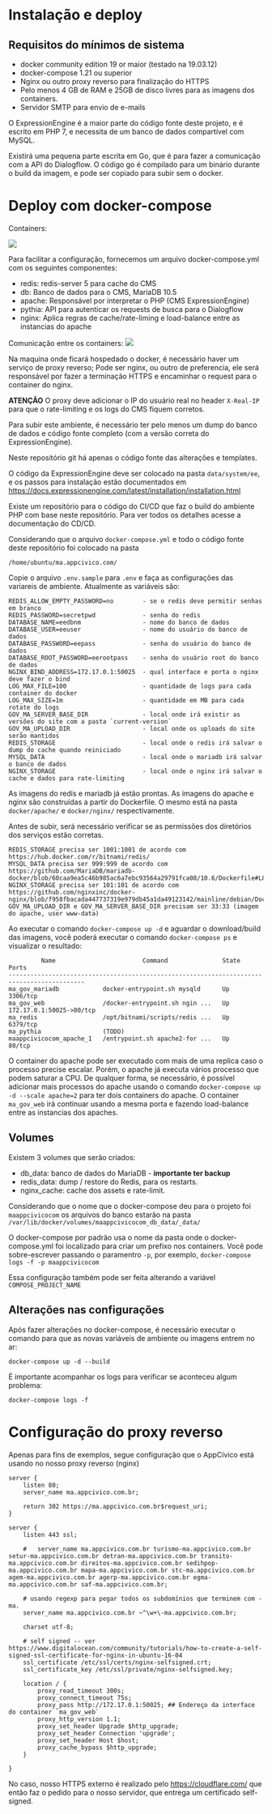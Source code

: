 # Instalação e deploy


## Requisitos do mínimos de sistema

- docker community edition 19 or maior (testado na 19.03.12)
- docker-compose 1.21 ou superior
- Nginx ou outro proxy reverso para finalização do HTTPS
- Pelo menos 4 GB de RAM e 25GB de disco livres para as imagens dos containers.
- Servidor SMTP para envio de e-mails

O ExpressionEngine é a maior parte do código fonte deste projeto, e é escrito em PHP 7, e necessita de um banco de dados compartível com MySQL.

Existirá uma pequena parte escrita em Go, que é para fazer a comunicação com a API do Dialogflow. O código go é compilado para um binário durante o build da imagem, e pode ser copiado para subir sem o docker.

# Deploy com docker-compose

Containers:

<img src="https://raw.githubusercontent.com/AppCivico/gov-tech__ma/main/docs/extraDocs/container_ma_gov.svg">

Para facilitar a configuração, fornecemos um arquivo docker-compose.yml com os seguintes componentes:

- redis: redis-server 5 para cache do CMS
- db: Banco de dados para o CMS, MariaDB 10.5
- apache: Responsável por interpretar o PHP (CMS ExpressionEngine)
- pythia: API para autenticar os requests de busca para o Dialogflow
- nginx: Aplica regras de cache/rate-liming e load-balance entre as instancias do apache

Comunicação entre os containers:
<img src="https://github.com/AppCivico/gov-tech__ma/blob/main/docs/extraDocs/conexoes-entre-containers-v2.png?raw=true">

Na maquina onde ficará hospedado o docker, é necessário haver um serviço de proxy reverso; Pode ser nginx, ou outro de preferencia, ele será responsável por fazer a terminação HTTPS e encaminhar o request para o container do nginx.

**ATENÇÂO** O proxy deve adicionar o IP do usuário real no header `X-Real-IP` para que o rate-limiting e os logs do CMS fiquem corretos.


Para subir este ambiente, é necessário ter pelo menos um dump do banco de dados e código fonte completo (com a versão correta do ExpressionEngine).

Neste repositório git há apenas o código fonte das alterações e templates.

O código da ExpressionEngine deve ser colocado na pasta `data/system/ee`, e os passos para instalação estão documentados em https://docs.expressionengine.com/latest/installation/installation.html

Existe um repositório para o código do CI/CD que faz o build do ambiente PHP com base neste repositório. Para ver todos os detalhes acesse a documentação do CD/CD.

Considerando que o arquivo `docker-compose.yml` e todo o código fonte deste repositório foi colocado na pasta

    /home/ubuntu/ma.appcivico.com/

Copie o arquivo `.env.sample` para `.env` e faça as configurações das variareis de ambiente. Atualmente as variáveis são:

    REDIS_ALLOW_EMPTY_PASSWORD=no        - se o redis deve permitir senhas em branco
    REDIS_PASSWORD=secretpwd             - senha do redis
    DATABASE_NAME=eedbnm                 - nome do banco de dados
    DATABASE_USER=eeuser                 - nome do usuário do banco de dados
    DATABASE_PASSWORD=eepass             - senha do usuário do banco de dados
    DATABASE_ROOT_PASSWORD=eerootpass    - senha do usuário root do banco de dados
    NGINX_BIND_ADDRESS=172.17.0.1:50025  - qual interface e porta o nginx deve fazer o bind
    LOG_MAX_FILE=100                     - quantidade de logs para cada container do docker
    LOG_MAX_SIZE=1m                      - quantidade em MB para cada rotate do logs
    GOV_MA_SERVER_BASE_DIR               - local onde irá existir as versões do site com a pasta `current-version`
    GOV_MA_UPLOAD_DIR                    - local onde os uploads do site serão mantidos
    REDIS_STORAGE                        - local onde o redis irá salvar o dump do cache quando reiniciado
    MYSQL_DATA                           - local onde o mariadb irá salvar o banco de dados
    NGINX_STORAGE                        - local onde o nginx irá salvar o cache e dados para rate-limiting


As imagens do redis e mariadb já estão prontas. As imagens do apache e nginx são construídas a partir do Dockerfile. O mesmo está na pasta `docker/apache/` e `docker/nginx/` respectivamente.

Antes de subir, será necessário verificar se as permissões dos diretórios dos serviços estão corretas.

    REDIS_STORAGE precisa ser 1001:1001 de acordo com https://hub.docker.com/r/bitnami/redis/
    MYSQL_DATA precisa ser 999:999 de acordo com https://github.com/MariaDB/mariadb-docker/blob/60caa9ea5c46b985ac6a7ebc93564a29791fca08/10.6/Dockerfile#L89
    NGINX_STORAGE precisa ser 101:101 de acordo com https://github.com/nginxinc/docker-nginx/blob/f958fbacada447737319e979db45a1da49123142/mainline/debian/Dockerfile#L14
    GOV_MA_UPLOAD_DIR e GOV_MA_SERVER_BASE_DIR precisam ser 33:33 (imagem do apache, user www-data)


Ao executar o comando `docker-compose up -d` e aguardar o download/build das imagens, você poderá executar o comando `docker-compose ps` e visualizar o resultado:

             Name                        Command               State            Ports
    -------------------------------------------------------------------------------------------
    ma_gov_mariadb            docker-entrypoint.sh mysqld      Up      3306/tcp
    ma_gov_web                /docker-entrypoint.sh ngin ...   Up      172.17.0.1:50025->80/tcp
    ma_redis                  /opt/bitnami/scripts/redis ...   Up      6379/tcp
    ma_pythia                 (TODO)
    maappcivicocom_apache_1   /entrypoint.sh apache2-for ...   Up      80/tcp

O container do apache pode ser executado com mais de uma replica caso o processo precise escalar. Porém, o apache já executa vários processo que podem saturar a CPU. De qualquer forma, se necessário, é possível adicionar mais processos do apache usando o comando `docker-compose up -d --scale apache=2` para ter dois containers do apache. O container `ma_gov_web` irá continuar usando a mesma porta e fazendo load-balance entre as instancias dos apaches.


## Volumes

Existem 3 volumes que serão criados:

- db_data: banco de dados do MariaDB - **importante ter backup**
- redis_data: dump / restore do Redis, para os restarts.
- nginx_cache: cache dos assets e rate-limit.

Considerando que o nome que o docker-compose deu para o projeto foi `maappcivicocom` os arquivos do banco estarão na pasta `/var/lib/docker/volumes/maappcivicocom_db_data/_data/`

O docker-compose por padrão usa o nome da pasta onde o docker-compose.yml foi localizado para criar um prefixo nos containers. Você pode sobre-escrever passando o paramentro `-p`, por exemplo, `docker-compose logs -f -p maappcivicocom`

Essa configuração também pode ser feita alterando a variável `COMPOSE_PROJECT_NAME`

## Alterações nas configurações

Após fazer alterações no docker-compose, é necessário executar o comando para que as novas variáveis de ambiente ou imagens entrem no ar:

    docker-compose up -d --build

É importante acompanhar os logs para verificar se aconteceu algum problema:

    docker-compose logs -f

# Configuração do proxy reverso

Apenas para fins de exemplos, segue configuração que o AppCívico está usando no nosso proxy reverso (nginx)


    server {
        listen 80;
        server_name ma.appcivico.com.br;

        return 302 https://ma.appcivico.com.br$request_uri;
    }

    server {
        listen 443 ssl;

        #	server_name ma.appcivico.com.br turismo-ma.appcivico.com.br setur-ma.appcivico.com.br detran-ma.appcivico.com.br transito-ma.appcivico.com.br direitos-ma.appcivico.com.br sedihpop-ma.appcivico.com.br mapa-ma.appcivico.com.br stc-ma.appcivico.com.br agem-ma.appcivico.com.br agerp-ma.appcivico.com.br egma-ma.appcivico.com.br saf-ma.appcivico.com.br;

        # usando regexp para pegar todos os subdomínios que terminem com -ma.
        server_name ma.appcivico.com.br ~^\w+\-ma.appcivico.com.br;

        charset utf-8;

        # self signed -- ver https://www.digitalocean.com/community/tutorials/how-to-create-a-self-signed-ssl-certificate-for-nginx-in-ubuntu-16-04
        ssl_certificate /etc/ssl/certs/nginx-selfsigned.crt;
        ssl_certificate_key /etc/ssl/private/nginx-selfsigned.key;

        location / {
            proxy_read_timeout 300s;
            proxy_connect_timeout 75s;
            proxy_pass http://172.17.0.1:50025; ## Endereço da interface do container `ma_gov_web`
            proxy_http_version 1.1;
            proxy_set_header Upgrade $http_upgrade;
            proxy_set_header Connection 'upgrade';
            proxy_set_header Host $host;
            proxy_cache_bypass $http_upgrade;
        }

    }

No caso, nosso HTTPS externo é realizado pelo https://cloudflare.com/ que então faz o pedido para o nosso servidor, que entrega um certificado self-signed.


